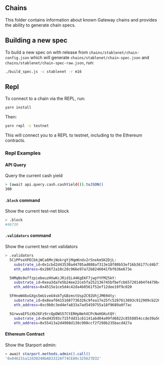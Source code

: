 
## Chains

This folder contains information about known Gateway chains and provides the ability to generate chain specs.

## Building a new spec

To build a new spec on <stablenet> with release <m16> from `chains/stablenet/chain-config.json` which will generate `chains/stablenet/chain-spec.json` and `chains/stablenet/chain-spec-raw.json`, run:

```sh
./build_spec.js -c stablenet -r m16
```

## Repl

To connect to a chain via the REPL, run:

```sh
yarn install
```

Then:

```sh
yarn repl -c testnet
```

This will connect you to a REPL to testnet, including to the Ethereum contracts.

### Repl Examples

#### API Query

Query the current cash yield

```sh
> (await api.query.cash.cashYield()).toJSON()
300
```

#### `.block` command

Show the current test-net block

```sh
> .block
#46739
```

#### `.validators` command

Show the current test-net validators

```sh
> .validators
  5CiPPseXPECbkjWCa6MnjNokrgYjMqmKndv2rSnekmSK2DjL:
    substrate_id=0x1cbd2d43530a44705ad088af313e18f80b53ef16b36177cd4b77b846f2a5f07c
    eth_address=0x286f2a10c28c966e97a72b8246041fbf636e673e

  5HMqNs9offzpiebeuzHVwKcJRid1L44KgEKF7jwpYYFM25kY:
    substrate_id=0xea3da7e5b24ee22ce5fa252136745bfbefcb657201404f4479bcbe42135e234c
    eth_address=0x4515e1ce5d4c42da4b0561f52ef12dee19f9c020

  5FHneW46xGXgs5mUiveU4sbTyGBzmstUspZC92UhjJM694ty:
    substrate_id=0x8eaf04151687736326c9fea17e25fc5287613693c912909cb226aa4794f26a48
    eth_address=0xc9b0c3ed4efa833a7ad5459755a18f9689a0f7ac

  5GrwvaEF5zXb26Fz9rcQpDWS57CtERHpNehXCPcNoHGKutQY:
    substrate_id=0xd43593c715fdd31c61141abd04a99fd6822c8558854ccde39a5684e7a56da27d
    eth_address=0x55413a2d4908d130c908ccf2f298b235bacd427a
```

#### Ethereum Contract

Show the Starport admin:

```sh
> await starport.methods.admin().call()
'0x046231a12d30248bAD3322Af74CEA9c325627D32'
```
